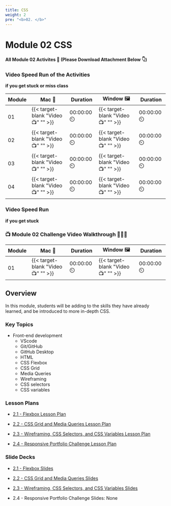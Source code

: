```yaml
---
title: CSS 
weight: 2
pre: "<b>0️2. </b>"
---
```


# Module 02  CSS

#### All Module 02 Activites  📂 (Please Download Attachment Below 👇) 


### Video Speed Run  of the Activities 
**if you get stuck or miss class**

| Module | Mac 🍎 | Duration    | Window 🖼️ | Duration |
| ------  | ------ | ----------- |---------  | --------- |
| 01 | {{< target-blank "Video 📺" "" >}}  |  00:00:00  ⏲️ |  {{< target-blank "Video 📺" "" >}}  |  00:00:00 ⏲️ |
| 02 | {{< target-blank "Video 📺" "" >}}  |  00:00:00  ⏲️ |  {{< target-blank "Video 📺" "" >}}  |  00:00:00 ⏲️ |
| 03 | {{< target-blank "Video 📺" "" >}}  |  00:00:00  ⏲️ |  {{< target-blank "Video 📺" "" >}}  |  00:00:00 ⏲️ |
| 04 | {{< target-blank "Video 📺" "" >}}  |  00:00:00  ⏲️ |  {{< target-blank "Video 📺" "" >}}  |  00:00:00 ⏲️ |



### Video Speed Run 
**if you get stuck**
### 📺 Module 02 Challenge Video Walkthrough 🏃‍♀️🏃
| Module | Mac 🍎 | Duration    | Window 🖼️ | Duration |
| ------  | ------ | ----------- |---------  | --------- |
| 01 | {{< target-blank "Video 📺" "" >}}  |  00:00:00  ⏲️ |  {{< target-blank "Video 📺" "" >}}  |  00:00:00 ⏲️ |


## Overview

In this module, students will be adding to the skills they have already learned, and be introduced to more in-depth CSS.

### Key Topics

* Front-end development
  * VScode
  * Git/GitHub
  * GitHub Desktop
  * HTML
  * CSS Flexbox
  * CSS Grid
  * Media Queries
  * Wireframing
  * CSS selectors
  * CSS variables


### Lesson Plans

* [2.1 - Flexbox Lesson Plan](./activities/day-01)

* [2.2 - CSS Grid and Media Queries Lesson Plan](./activities/day-02)

* [2.3 - Wireframing, CSS Selectors, and CSS Variables Lesson Plan](./activities/day-03)

* [2.4 - Responsive Portfolio Challenge Lesson Plan](./activities/day-04)

### Slide Decks

* [2.1 - Flexbox Slides](https://docs.google.com/presentation/d/1TzVF8Pm3l1xAze9U_0H_mp8PJR-tqn5NCWhmWYXaQms/edit?usp=sharing)

* [2.2 - CSS Grid and Media Queries Slides](https://docs.google.com/presentation/d/1RJeNu1vuXTSfDeC7FuANw5tsLp4FXav0IGiAdgWJ1eo/edit?usp=sharing)

* [2.3 - Wireframing, CSS Selectors, and CSS Variables Slides](https://docs.google.com/presentation/d/1PDjpFcd4iZlIWkdivvRV5pMKsSKN6EuFySdDFAUA3y0/edit?usp=sharing)

* 2.4 - Responsive Portfolio Challenge Slides: None

